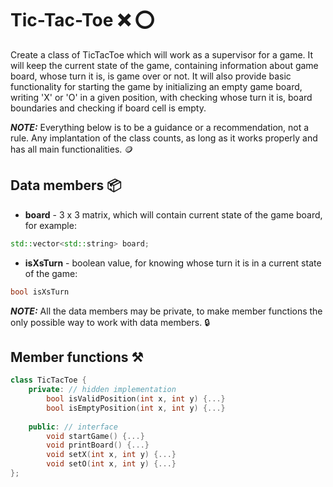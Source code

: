 # Tic-Tac-Toe :x: :o:
Create a class of TicTacToe which will work as a supervisor for a game.
It will keep the current state of the game,
containing information about game board, whose turn it is, is game over or not.
It will also provide basic functionality for starting the game by initializing an empty game board,
writing 'X' or 'O' in a given position, with checking whose turn it is,
board boundaries and checking if board cell is empty.

***NOTE:*** Everything below is to be a guidance or a recommendation, not a rule.
Any implantation of the class counts, as long as it works properly and has all main functionalities. :coin:

## Data members :package:
* **board** - 3 x 3 matrix, which will contain current state of the game board, for example:
```c++
std::vector<std::string> board;
```
* **isXsTurn** - boolean value, for knowing whose turn it is in a current state of the game:
```c++
bool isXsTurn
```
***NOTE:*** All the data members may be private,
to make member functions the only possible way to work with data members. :lock:

## Member functions :hammer_and_pick:
```c++
class TicTacToe {
    private: // hidden implementation
        bool isValidPosition(int x, int y) {...}
        bool isEmptyPosition(int x, int y) {...}
    
    public: // interface
        void startGame() {...}
        void printBoard() {...}
        void setX(int x, int y) {...}
        void setO(int x, int y) {...}
};
```
